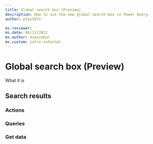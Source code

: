 ```yaml
---
title: Global search box (Preview)
description: How to use the new global search box in Power Query
author: ptyx507x

ms.reviewer: 
ms.date: 04/11/2022
ms.author: miescobar
ms.custom: intro-internal
---
```

# Global search box (Preview)

What it is

## Search results

### Actions

### Queries

### Get data